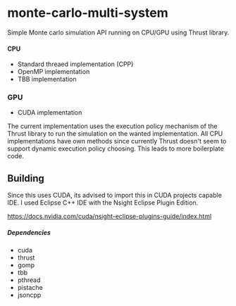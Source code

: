 # monte-carlo-multi-system

Simple Monte carlo simulation API running on CPU/GPU using Thrust library.

#### CPU

  - Standard threaed implementation (CPP)
  - OpenMP implementation
  - TBB implementation

### GPU
  - CUDA implementation

The current implementation uses the execution policy mechanism of the Thrust library to run the simulation on the wanted
implementation. All CPU implementations have own methods since currently Thrust doesn't seem to support dynamic execution policy choosing. This leads to more boilerplate code.

## Building

Since this uses CUDA, its advised to import this in CUDA projects capable IDE.
I used Eclipse C++ IDE with the Nsight Eclipse Plugin Edition.

https://docs.nvidia.com/cuda/nsight-eclipse-plugins-guide/index.html

##### Dependencies

  - cuda
  - thrust
  - gomp
  - tbb
  - pthread
  - pistache
  - jsoncpp
